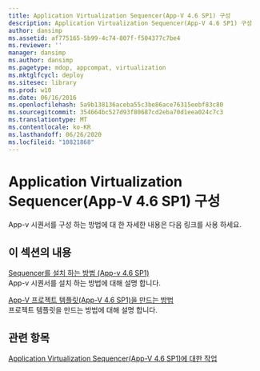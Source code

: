 ```yaml
---
title: Application Virtualization Sequencer(App-V 4.6 SP1) 구성
description: Application Virtualization Sequencer(App-V 4.6 SP1) 구성
author: dansimp
ms.assetid: af775165-5b99-4c74-807f-f504377c7be4
ms.reviewer: ''
manager: dansimp
ms.author: dansimp
ms.pagetype: mdop, appcompat, virtualization
ms.mktglfcycl: deploy
ms.sitesec: library
ms.prod: w10
ms.date: 06/16/2016
ms.openlocfilehash: 5a9b138136aceba55c3be86ace76315eebf83c80
ms.sourcegitcommit: 354664bc527d93f80687cd2eba70d1eea024c7c3
ms.translationtype: MT
ms.contentlocale: ko-KR
ms.lasthandoff: 06/26/2020
ms.locfileid: "10821868"
---
```

# Application Virtualization Sequencer(App-V 4.6 SP1) 구성


App-v 시퀀서를 구성 하는 방법에 대 한 자세한 내용은 다음 링크를 사용 하세요.

## 이 섹션의 내용


<a href="" id="how-to-install-the-sequencer---app-v-4-6-sp1-"></a>[Sequencer를 설치 하는 방법 (App-v 4.6 SP1)](how-to-install-the-sequencer---app-v-46-sp1-.md)  
App-v 시퀀서를 설치 하는 방법에 대해 설명 합니다.

<a href="" id="how-to-create-an-app-v-project-template--app-v-4-6-sp1-"></a>[App-V 프로젝트 템플릿(App-V 4.6 SP1)을 만드는 방법](how-to-create-an-app-v-project-template--app-v-46-sp1-.md)  
프로젝트 템플릿을 만드는 방법에 대해 설명 합니다.

## 관련 항목


[Application Virtualization Sequencer(App-V 4.6 SP1)에 대한 작업](tasks-for-the-application-virtualization-sequencer--app-v-46-sp1-.md)

 

 





